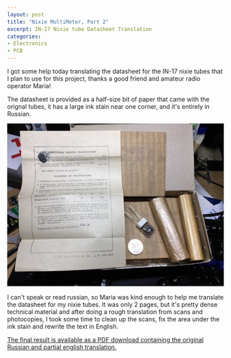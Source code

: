 ```yaml
---
layout: post
title: "Nixie MultiMeter, Part 2"
excerpt: IN-17 Nixie tube Datasheet Translation
categories:
- Electronics
- PCB
---
```


I got some help today translating the datasheet for the IN-17 nixie tubes that I plan to use for this project, thanks a good friend and amateur radio operator Maria!

The datasheet is provided as a half-size bit of paper that came with the orignal tubes, it has a large ink stain near one corner, and it's entirely in Russian.

![IN-17 Nixie tube with original datasheet](/media/2018/01/08/IN-17-open.jpg)

I can't speak or read russian, so Maria was kind enough to help me translate the datasheet for my nixie tubes. It was only 2 pages, but it's pretty dense technical material and after doing a rough translation from scans and photocopies, I took some time to clean up the scans, fix the area under the ink stain and rewrite the text in English.

[The final result is available as a PDF download containing the original Russian and partial english translation.](/media/IN-17_Datasheet.pdf)